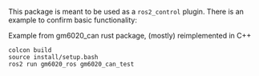 This package is meant to be used as a `ros2_control` plugin. There is an example to confirm basic functionality:

Example from gm6020_can rust package, (mostly) reimplemented in C++

```
colcon build
source install/setup.bash
ros2 run gm6020_ros gm6020_can_test
```
